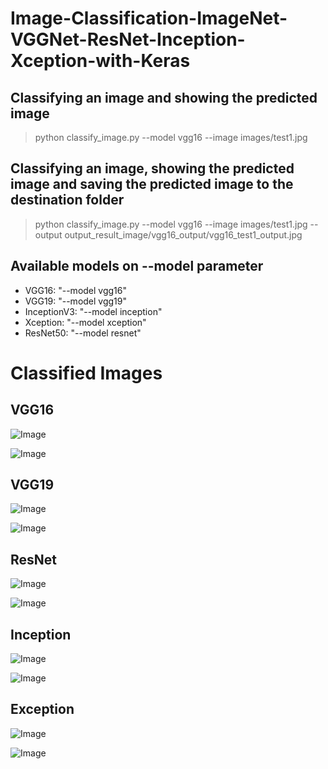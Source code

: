 # Image-Classification-ImageNet-VGGNet-ResNet-Inception-Xception-with-Keras

## Classifying an image and showing the predicted image
>python classify_image.py --model vgg16 --image images/test1.jpg 

## Classifying an image, showing the predicted image and saving the predicted image to the destination folder
>python classify_image.py --model vgg16 --image images/test1.jpg --output output_result_image/vgg16_output/vgg16_test1_output.jpg


## Available models on --model parameter
- VGG16: "--model vgg16"
- VGG19: "--model vgg19"
- InceptionV3: "--model inception"
- Xception: "--model xception"
- ResNet50: "--model resnet"


# Classified Images

## VGG16
![Image](output_result_image/vgg16_output/vgg16_test5_output.jpg)

![Image](output_result_image/vgg16_output/vgg16_test10_output.jpg)


## VGG19
![Image](output_result_image/vgg19_output/vgg19_test5_output.jpg)

![Image](output_result_image/vgg19_output/vgg19_test10_output.jpg)


## ResNet
![Image](output_result_image/resnet_output/resnet_test5_output.jpg)

![Image](output_result_image/resnet_output/resnet_test10_output.jpg)


## Inception
![Image](output_result_image/inception_output/inception_test5_output.jpg)

![Image](output_result_image/inception_output/inception_test10_output.jpg)


## Exception
![Image](output_result_image/xception_output/xception_test5_output.jpg)

![Image](output_result_image/xception_output/xception_test10_output.jpg)


